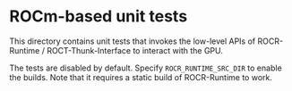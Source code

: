 # ROCm-based unit tests

This directory contains unit tests that invokes the low-level APIs of ROCR-Runtime / ROCT-Thunk-Interface to interact with the GPU.

The tests are disabled by default. Specify `ROCR_RUNTIME_SRC_DIR` to enable the builds. Note that it requires a static build of ROCR-Runtime to work.

